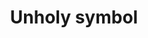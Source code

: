 ---
layout: item
title: Unholy symbol
item-id: 1724
datatable: true
id: 1724
name: "Unholy symbol"
members: true
lowalch: 80
highalch: 120
examine: "An unholy symbol of Zamorak."
monsters:
  - id: 5862
    name: "Cerberus"
    members: true
    combat_level: 318
    wiki_url: "https://oldschool.runescape.wiki/w/Cerberus"
    drops:
      - quantity: "1"
        rarity: 0.0390625
    image: "https://oldschool.runescape.wiki/images/thumb/4/45/Cerberus.png/280px-Cerberus.png?47f4c"
---